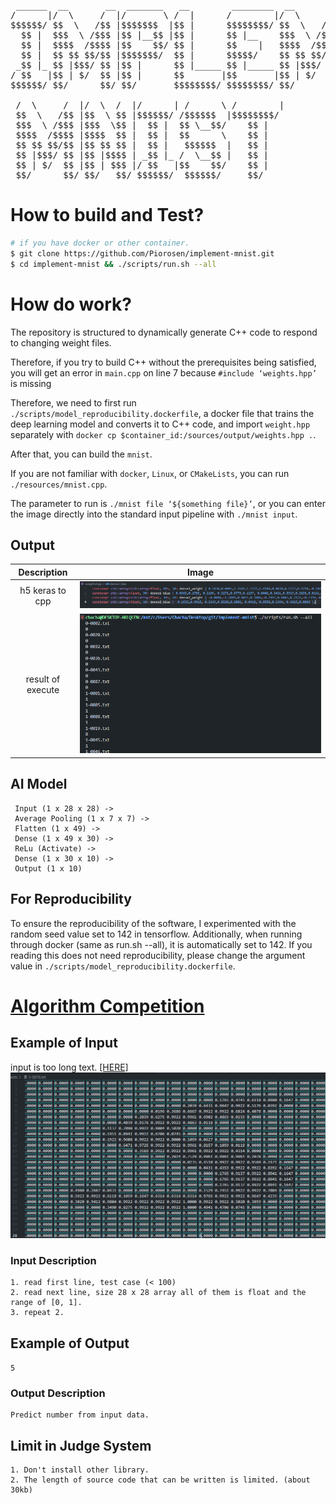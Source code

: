 <pre>
 ______  __       __  _______   __        ________  __       __  ________  __    __  ________      
/      |/  \     /  |/       \ /  |      /        |/  \     /  |/        |/  \  /  |/        |     
$$$$$$/ $$  \   /$$ |$$$$$$$  |$$ |      $$$$$$$$/ $$  \   /$$ |$$$$$$$$/ $$  \ $$ |$$$$$$$$/      
  $$ |  $$$  \ /$$$ |$$ |__$$ |$$ |      $$ |__    $$$  \ /$$$ |$$ |__    $$$  \$$ |   $$ |        
  $$ |  $$$$  /$$$$ |$$    $$/ $$ |      $$    |   $$$$  /$$$$ |$$    |   $$$$  $$ |   $$ |        
  $$ |  $$ $$ $$/$$ |$$$$$$$/  $$ |      $$$$$/    $$ $$ $$/$$ |$$$$$/    $$ $$ $$ |   $$ |        
 _$$ |_ $$ |$$$/ $$ |$$ |      $$ |_____ $$ |_____ $$ |$$$/ $$ |$$ |_____ $$ |$$$$ |   $$ |        
/ $$   |$$ | $/  $$ |$$ |      $$       |$$       |$$ | $/  $$ |$$       |$$ | $$$ |   $$ |        
$$$$$$/ $$/      $$/ $$/       $$$$$$$$/ $$$$$$$$/ $$/      $$/ $$$$$$$$/ $$/   $$/    $$/         

 /  \     /  |/  \  /  |/      | /      \ /        |
 $$  \   /$$ |$$  \ $$ |$$$$$$/ /$$$$$$  |$$$$$$$$/ 
 $$$  \ /$$$ |$$$  \$$ |  $$ |  $$ \__$$/    $$ |   
 $$$$  /$$$$ |$$$$  $$ |  $$ |  $$      \    $$ |   
 $$ $$ $$/$$ |$$ $$ $$ |  $$ |   $$$$$$  |   $$ |   
 $$ |$$$/ $$ |$$ |$$$$ | _$$ |_ /  \__$$ |   $$ |   
 $$ | $/  $$ |$$ | $$$ |/ $$   |$$    $$/    $$ |   
 $$/      $$/ $$/   $$/ $$$$$$/  $$$$$$/     $$/                                
</pre>

# How to build and Test?

```sh
# if you have docker or other container.
$ git clone https://github.com/Piorosen/implement-mnist.git
$ cd implement-mnist && ./scripts/run.sh --all
```

# How do work?

The repository is structured to dynamically generate C++ code to respond to changing weight files.

Therefore, if you try to build C++ without the prerequisites being satisfied, you will get an error in `main.cpp` on line 7 because `#include ‘weights.hpp’` is missing

Therefore, we need to first run `./scripts/model_reproducibility.dockerfile`, a docker file that trains the deep learning model and converts it to C++ code, and import `weight.hpp` separately with `docker cp $container_id:/sources/output/weights.hpp .`.

After that, you can build the `mnist`.

If you are not familiar with `docker`, `Linux`, or `CMakeLists`, you can run `./resources/mnist.cpp`.

The parameter to run is `./mnist file ‘${something file}’`, or you can enter the image directly into the standard input pipeline with `./mnist input`.

## Output

Description|Image
:---:|:---:
h5 keras to cpp|![](/resources/img2.png)
result of execute|![](/resources/img4.png)

## AI Model

```
 Input (1 x 28 x 28) -> 
 Average Pooling (1 x 7 x 7) ->
 Flatten (1 x 49) ->
 Dense (1 x 49 x 30) ->
 ReLu (Activate) ->
 Dense (1 x 30 x 10) ->
 Output (1 x 10) 
```

## For Reproducibility

To ensure the reproducibility of the software, I experimented with the random seed value set to 142 in tensorflow. Additionally, when running through docker (same as run.sh --all), it is automatically set to 142. If you reading this does not need reproducibility, please change the argument value in `./scripts/model_reproducibility.dockerfile`. 

# [Algorithm Competition](http://ascode.org/problem.php?id=1450)

## Example of Input

input is too long text. [[HERE]](/resources/example_input.txt)
![](/resources/img1.png)

### Input Description

```
1. read first line, test case (< 100)
2. read next line, size 28 x 28 array all of them is float and the range of [0, 1].
3. repeat 2.
```

## Example of Output

`5`

### Output Description

```
Predict number from input data.
```

## Limit in Judge System

```
1. Don't install other library.
2. The length of source code that can be written is limited. (about 30kb)
```
